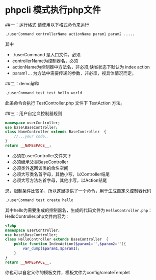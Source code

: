phpcli 模式执行php文件
====================

##一：运行格式
请使用以下格式命令来运行
```sh
./userCommand controllerName actionName param1 param2 .....
```
其中 
* ./userCommand 是入口文件，必须
* controllerName为控制器名，必须
* actionName为控制器中方法名，非必须,缺省状态下默认为 index action
* param1 ...  为方法中需要传递的参数，非必须，视具体情况而定。

##二：demo解释
```sh
./userCommand test test hello world
```
此条命令会执行 TestController.php 文件下 TestAction 方法。

##三：用户自定义控制器规则
``` php
namespace userController;
use base\BaseController;
class NameController extends BaseController  {
    //...your code..
}
return __NAMESPACE__;
```
* 必须在userController文件夹下
* 必须继承父类BaseController
* 必须类外返回该类的命名空间
* 必须大写类名首字母，其他小写，以Controller结尾
* 必须大写方法名首字母，其他小写，以Action结尾


恩，限制条件比较多，所以这里提供了一个命令，用于生成自定义控制器代码
``` sh
./userCommand test create hello
```
其中hello为需要生成的控制器名，生成的代码文件为 `HelloController.php`：
HelloController.php文件内容为：
``` php
<?php
namespace userController;
use base\BaseController;
class HelloController extends BaseController  {
    public function IndexAction($param1='',$param2=''){
        var_dump($param1,$param1);
    }
}
return __NAMESPACE__;
```
你也可以自定义你的模板文件，模板文件为config/createTemplet
